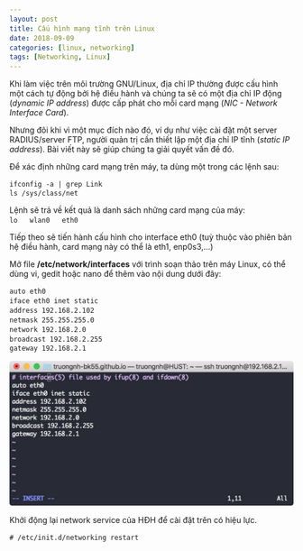 ```yaml
---
layout: post
title: Cấu hình mạng tĩnh trên Linux
date: 2018-09-09
categories: [linux, networking]
tags: [Networking, Linux]
---
```


Khi làm việc trên môi trường GNU/Linux, địa chỉ IP thường được cấu hình một cách tự động bởi hệ điều hành và chúng ta sẽ có một địa chỉ IP động (*dynamic IP address*) được cấp phát cho mỗi card mạng (*NIC - Network Interface Card*).

Nhưng đôi khi vì một mục đích nào đó, ví dụ như việc cài đặt một server RADIUS/server FTP, người quản trị cần thiết lập một địa chỉ IP tĩnh (*static IP address*). Bài viết này sẽ giúp chúng ta giải quyết vấn đề đó.

Để xác định những card mạng trên máy, ta dùng một trong các lệnh sau:

```
ifconfig -a | grep Link
ls /sys/class/net
```

Lệnh sẽ trả về kết quả là danh sách những card mạng của máy:  
`lo   wlan0   eth0`

Tiếp theo sẽ tiến hành cấu hình cho interface eth0 (tuỳ thuộc vào phiên bản hệ điều hành, card mạng này có thể là eth1, enp0s3,...)

Mở file **/etc/network/interfaces** với trình soạn thảo trên máy Linux, có thể dùng vi, gedit hoặc nano để thêm vào nội dung dưới đây:

```bash
auto eth0
iface eth0 inet static
address 192.168.2.102
netmask 255.255.255.0
network 192.168.2.0
broadcast 192.168.2.255
gateway 192.168.2.1
```
![Network Interface](/static/img/network-inteface.jpg)  

Khởi động lại network service của HĐH để cài đặt trên có hiệu lực.  
```
# /etc/init.d/networking restart
```
